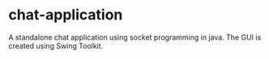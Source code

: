 # chat-application
 A standalone chat application using socket programming in java. The GUI is created using Swing Toolkit.
